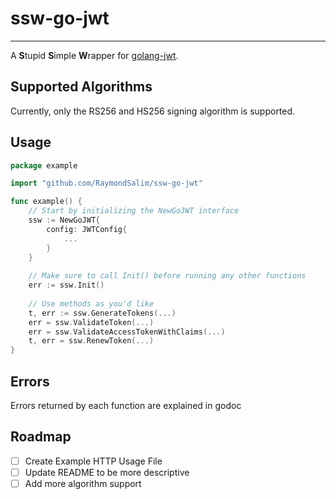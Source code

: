 # ssw-go-jwt
<hr>

A **S**tupid **S**imple **W**rapper for [golang-jwt](https://github.com/golang-jwt/jwt).

## Supported Algorithms
Currently, only the RS256 and HS256 signing algorithm is supported.

## Usage
```go
package example

import "github.com/RaymondSalim/ssw-go-jwt"

func example() {
	// Start by initializing the NewGoJWT interface
	ssw := NewGoJWT{
		config: JWTConfig{
			...
		}
	}
	
	// Make sure to call Init() before running any other functions
	err := ssw.Init()
	
	// Use methods as you'd like
	t, err := ssw.GenerateTokens(...)
	err = ssw.ValidateToken(...)
	err = ssw.ValidateAccessTokenWithClaims(...)
	t, err = ssw.RenewToken(...)
}
```

## Errors
Errors returned by each function are explained in godoc

## Roadmap
- [ ] Create Example HTTP Usage File
- [ ] Update README to be more descriptive
- [ ] Add more algorithm support